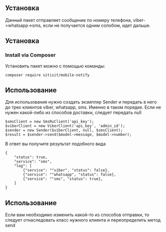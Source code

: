 Установка
------------
Данный пакет отправляет сообщение по номеру телефона, viber->whatsapp->sms, если не получается одним сопобом, идет дальше.

Установка
------------

### Install via Composer

Установить пакет можно с помощью команды:

~~~
composer require sitisit/mobile-notify
~~~

Использование
------------

Для использования нужно создать экзмпляр Sender и передать в него до трех клиентов  viber, whatsapp, sms. Именно в таком порядке.
Если не нужен какой-либо из способов доставки, следует передать null

~~~
$smsClient = new SmsRuClient('api_key');
$viberClient = new ViberClient('api_key', 'admin_id');
$sender = new Sender($viberClient, null, $smsClient);
$result = $sender->send($model->message, $model->number);
~~~

В ответ вы получите результат подобного вида
~~~
{
    "status": true,
    "service": "sms",
    "log": [
        {"service": ""viber", "status": false},
        {"service": ""whatsapp", "status": false},
        {"service": ""sms", "status": true},
    ]
}
~~~

Использование
------------

Если вам необходимо изменить какой-то из способов отправки, то следует отнаследовать класс нужного клиента и переопределить метод send